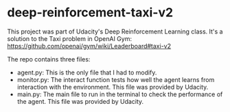 # deep-reinforcement-taxi-v2
This project was part of Udacity's Deep Reinforcement Learning class. It's a solution to the Taxi problem in OpenAI Gym: https://github.com/openai/gym/wiki/Leaderboard#taxi-v2

The repo contains three files:

* agent.py: This is the only file that I had to modify.
* monitor.py: The interact function tests how well the agent learns from interaction with the environment. This file was provided by Udacity.
* main.py: The main file to run in the terminal to check the performance of the agent. This file was provided by Udacity.
